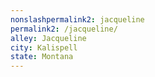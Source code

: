```yaml
---
﻿nonslashpermalink2: jacqueline
permalink2: /jacqueline/
alley: Jacqueline
city: Kalispell
state: Montana
---
```

